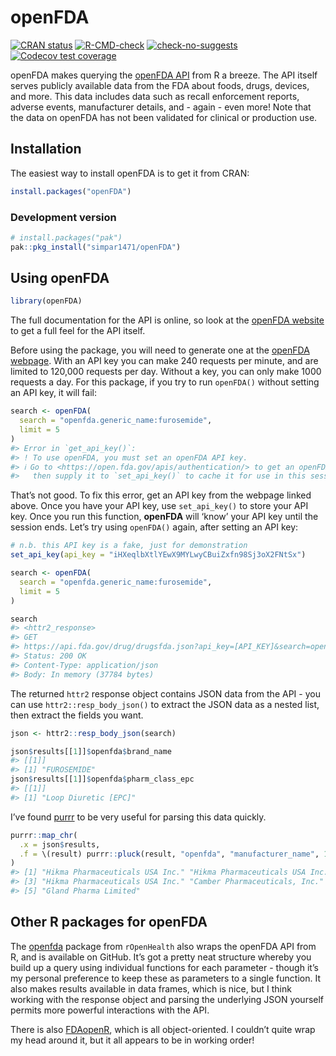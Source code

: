 
<!-- README.md is generated from README.Rmd. Please edit that file -->

# openFDA

<!-- badges: start -->

[![CRAN
status](https://www.r-pkg.org/badges/version/openFDA)](https://CRAN.R-project.org/package=openFDA)
[![R-CMD-check](https://github.com/simpar1471/openFDA/actions/workflows/R-CMD-check.yaml/badge.svg)](https://github.com/simpar1471/openFDA/actions/workflows/R-CMD-check.yaml)
[![check-no-suggests](https://github.com/simpar1471/openFDA/actions/workflows/check-no-suggests.yaml/badge.svg)](https://github.com/simpar1471/openFDA/actions/workflows/check-no-suggests.yaml)
[![Codecov test
coverage](https://codecov.io/gh/simpar1471/openFDA/graph/badge.svg)](https://app.codecov.io/gh/simpar1471/openFDA)
<!-- badges: end -->

openFDA makes querying the [openFDA API](https://open.fda.gov/apis/)
from R a breeze. The API itself serves publicly available data from the
FDA about foods, drugs, devices, and more. This data includes data such
as recall enforcement reports, adverse events, manufacturer details,
and - again - even more! Note that the data on openFDA has not been
validated for clinical or production use.

## Installation

The easiest way to install openFDA is to get it from CRAN:

``` r
install.packages("openFDA")
```

### Development version

``` r
# install.packages("pak")
pak::pkg_install("simpar1471/openFDA")
```

## Using openFDA

``` r
library(openFDA)
```

The full documentation for the API is online, so look at the [openFDA
website](https://open.fda.gov/apis/) to get a full feel for the API
itself.

Before using the package, you will need to generate one at the [openFDA
webpage](https://open.fda.gov/apis/authentication/). With an API key you
can make 240 requests per minute, and are limited to 120,000 requests
per day. Without a key, you can only make 1000 requests a day. For this
package, if you try to run `openFDA()` without setting an API key, it
will fail:

``` r
search <- openFDA(
  search = "openfda.generic_name:furosemide",
  limit = 5
)
#> Error in `get_api_key()`:
#> ! To use openFDA, you must set an openFDA API key.
#> ℹ Go to <https://open.fda.gov/apis/authentication/> to get an openFDA API key,
#>   then supply it to `set_api_key()` to cache it for use in this session.
```

That’s not good. To fix this error, get an API key from the webpage
linked above. Once you have your API key, use `set_api_key()` to store
your API key. Once you run this function, **openFDA** will ‘know’ your
API key until the session ends. Let’s try using `openFDA()` again, after
setting an API key:

``` r
# n.b. this API key is a fake, just for demonstration
set_api_key(api_key = "iHXeqlbXtlYEwX9MYLwyCBuiZxfn98Sj3oX2FNtSx")
```

``` r
search <- openFDA(
  search = "openfda.generic_name:furosemide",
  limit = 5
)

search
#> <httr2_response>
#> GET
#> https://api.fda.gov/drug/drugsfda.json?api_key=[API_KEY]&search=openfda.generic_name:furosemide&limit=5
#> Status: 200 OK
#> Content-Type: application/json
#> Body: In memory (37784 bytes)
```

The returned `httr2` response object contains JSON data from the API -
you can use `httr2::resp_body_json()` to extract the JSON data as a
nested list, then extract the fields you want.

``` r
json <- httr2::resp_body_json(search)

json$results[[1]]$openfda$brand_name
#> [[1]]
#> [1] "FUROSEMIDE"
json$results[[1]]$openfda$pharm_class_epc
#> [[1]]
#> [1] "Loop Diuretic [EPC]"
```

I’ve found [purrr](https://purrr.tidyverse.org/) to be very useful for
parsing this data quickly.

``` r
purrr::map_chr(
  .x = json$results, 
  .f = \(result) purrr::pluck(result, "openfda", "manufacturer_name", 1)
)
#> [1] "Hikma Pharmaceuticals USA Inc." "Hikma Pharmaceuticals USA Inc."
#> [3] "Hikma Pharmaceuticals USA Inc." "Camber Pharmaceuticals, Inc."  
#> [5] "Gland Pharma Limited"
```

## Other R packages for openFDA

The [openfda](https://github.com/rOpenHealth/openfda) package from
`rOpenHealth` also wraps the openFDA API from R, and is available on
GitHub. It’s got a pretty neat structure whereby you build up a query
using individual functions for each parameter - though it’s my personal
preference to keep these as parameters to a single function. It also
makes results available in data frames, which is nice, but I think
working with the response object and parsing the underlying JSON
yourself permits more powerful interactions with the API.

There is also [FDAopenR](https://github.com/ck2136/FDAopenR/), which is
all object-oriented. I couldn’t quite wrap my head around it, but it all
appears to be in working order!
